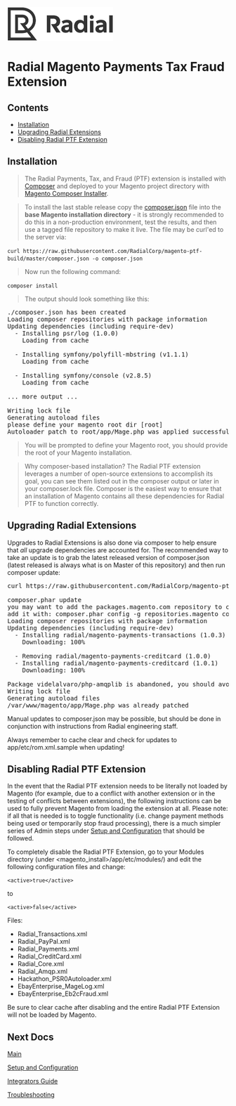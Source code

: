 [![Radial Logo](assets/radial_logo.png)](http://www.radial.com/)

# Radial Magento Payments Tax Fraud Extension

## Contents
  * [Installation](#installation)
  * [Upgrading Radial Extensions](#upgrading-radial-extensions)
  * [Disabling Radial PTF Extension](#disabling-radial-ptf-extension)

## Installation

> The Radial Payments, Tax, and Fraud (PTF) extension is installed with [Composer](https://getcomposer.org/) and deployed to your Magento project directory with [Magento Composer Installer](https://github.com/Cotya/magento-composer-installer).

> To install the last stable release copy the [composer.json](composer.json) file into the **base Magento installation directory** - it is strongly recommended to do this in a non-production environment, test the results, and then use a tagged file repository to make it live. The file may be curl'ed to the server via:

`curl https://raw.githubusercontent.com/RadialCorp/magento-ptf-build/master/composer.json -o composer.json`

> Now run the following command:

`composer install`

> The output should look something like this:

<pre>
./composer.json has been created
Loading composer repositories with package information
Updating dependencies (including require-dev)
  - Installing psr/log (1.0.0)
    Loading from cache

  - Installing symfony/polyfill-mbstring (v1.1.1)
    Loading from cache

  - Installing symfony/console (v2.8.5)
    Loading from cache

... more output ...

Writing lock file
Generating autoload files
please define your magento root dir [root]
Autoloader patch to root/app/Mage.php was applied successfully
</pre>

> You will be prompted to define your Magento root, you should provide the root of your Magento installation.

> Why composer-based installation?  The Radial PTF extension leverages a number of open-source extensions to accomplish its goal, you can see them listed out in the composer output or later in your composer.lock file.  Composer is the easiest way to ensure that an installation of Magento contains all these dependencies for Radial PTF to function correctly.  

## Upgrading Radial Extensions

Upgrades to Radial Extensions is also done via composer to help ensure that *all* upgrade dependencies are accounted for.  The recommended way to take an update is to grab the latest released version of composer.json (latest released is always what is on Master of this repository) and then run composer update:

<pre>
curl https://raw.githubusercontent.com/RadialCorp/magento-ptf-build/master/composer.json -o composer.json

composer.phar update
you may want to add the packages.magento.com repository to composer.
add it with: composer.phar config -g repositories.magento composer https?://packages.magento.com
Loading composer repositories with package information
Updating dependencies (including require-dev)
  - Installing radial/magento-payments-transactions (1.0.3)
    Downloading: 100%

  - Removing radial/magento-payments-creditcard (1.0.0)
  - Installing radial/magento-payments-creditcard (1.0.1)
    Downloading: 100%

Package videlalvaro/php-amqplib is abandoned, you should avoid using it. Use php-amqplib/php-amqplib instead.
Writing lock file
Generating autoload files
/var/www/magento/app/Mage.php was already patched
</pre>

Manual updates to composer.json may be possible, but should be done in conjunction with instructions from Radial engineering staff.

Always remember to cache clear and check for updates to app/etc/rom.xml.sample when updating!

## Disabling Radial PTF Extension

In the event that the Radial PTF extension needs to be literally not loaded by Magento (for example, due to a conflict with another extension or in the testing of conflicts between extensions), the following instructions can be used to fully prevent Magento from loading the extension at all.  Please note: if all that is needed is to toggle functionality (i.e. change payment methods being used or temporarily stop fraud processing), there is a much simpler series of Admin steps under [Setup and Configuration](SETUP.md) that should be followed.

To completely disable the Radial PTF Extension, go to your Modules directory (under <magento_install>/app/etc/modules/) and edit the following configuration files and change:

    <active>true</active>
    
to


    <active>false</active>

Files:

- Radial_Transactions.xml
- Radial_PayPal.xml
- Radial_Payments.xml
- Radial_CreditCard.xml
- Radial_Core.xml
- Radial_Amqp.xml
- Hackathon_PSR0Autoloader.xml
- EbayEnterprise_MageLog.xml
- EbayEnterprise_Eb2cFraud.xml

Be sure to clear cache after disabling and the entire Radial PTF Extension will not be loaded by Magento.

## Next Docs

[Main](../README.md)

[Setup and Configuration](SETUP.md)

[Integrators Guide](SI.md)

[Troubleshooting](SUPPORT.md)
